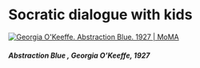 # Socratic dialogue with kids

[![Georgia O'Keeffe. Abstraction Blue. 1927 | MoMA](https://substackcdn.com/image/fetch/w_2400,c_limit,f_auto,q_auto:good,fl_progressive:steep/https%3A%2F%2Fsubstack-post-media.s3.amazonaws.com%2Fpublic%2Fimages%2Fbbee236f-1cea-4387-b7c3-aff9d9c5a1f7_1498x2000.jpeg)](https://substackcdn.com/image/fetch/f_auto,q_auto:good,fl_progressive:steep/https%3A%2F%2Fsubstack-post-media.s3.amazonaws.com%2Fpublic%2Fimages%2Fbbee236f-1cea-4387-b7c3-aff9d9c5a1f7_1498x2000.jpeg)

##### _Abstraction Blue_ , Georgia O’Keeffe, 1927

